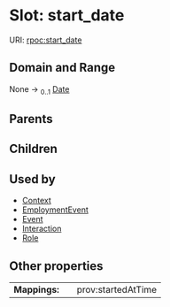 
# Slot: start_date




URI: [rpoc:start_date](https://pub.tech/schema/rpoc/start_date)


## Domain and Range

None &#8594;  <sub>0..1</sub> [Date](types/Date.md)

## Parents


## Children


## Used by

 * [Context](Context.md)
 * [EmploymentEvent](EmploymentEvent.md)
 * [Event](Event.md)
 * [Interaction](Interaction.md)
 * [Role](Role.md)

## Other properties

|  |  |  |
| --- | --- | --- |
| **Mappings:** | | prov:startedAtTime |

